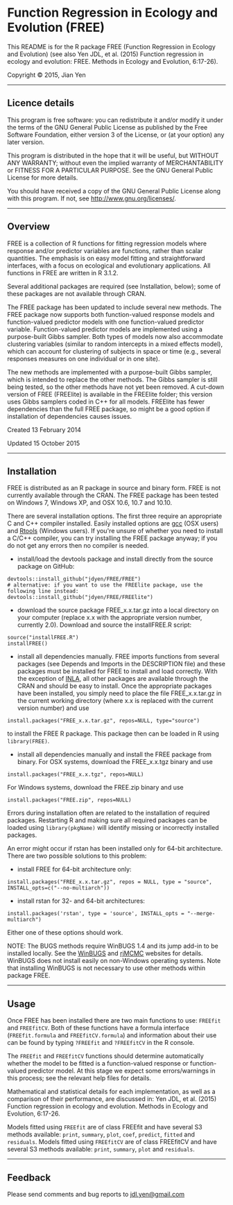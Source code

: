 # Function Regression in Ecology and Evolution (FREE)

This README is for the R package FREE (Function Regression in Ecology and Evolution) (see also
Yen JDL, et al. (2015) Function regression in ecology and evolution: FREE. Methods in Ecology and Evolution, 6:17-26).

Copyright &copy; 2015, Jian Yen

*****

## Licence details
This program is free software: you can redistribute it and/or modify
it under the terms of the GNU General Public License as published by
the Free Software Foundation, either version 3 of the License, or
(at your option) any later version.

This program is distributed in the hope that it will be useful,
but WITHOUT ANY WARRANTY; without even the implied warranty of
MERCHANTABILITY or FITNESS FOR A PARTICULAR PURPOSE.  See the
GNU General Public License for more details.

You should have received a copy of the GNU General Public License
along with this program.  If not, see <http://www.gnu.org/licenses/>.

*****

## Overview
FREE is a collection of R functions for fitting regression models where response and/or predictor variables are functions, rather than scalar quantities. The emphasis is on easy model fitting and straightforward interfaces, with a focus on ecological and evolutionary applications. All functions in FREE are written in R 3.1.2.

Several additional packages are required (see Installation, below); some of these packages are not available through CRAN.

The FREE package has been updated to include several new methods. The FREE package now supports both function-valued response models and function-valued predictor models with one function-valued predictor variable. Function-valued predictor models are implemented using a purpose-built Gibbs sampler. Both types of models now also accommodate clustering variables (similar to random intercepts in a mixed effects model), which can account for clustering of subjects in space or time (e.g., several responses measures on one individual or in one site).

The new methods are implemented with a purpose-built Gibbs sampler, which is intended to replace the other methods. The Gibbs sampler is still being tested, so the other methods have not yet been removed.  A cut-down version of FREE (FREElite) is available in the FREElite folder; this version uses Gibbs samplers coded in C++ for all models. FREElite has fewer dependencies than the full FREE package, so might be a good option if installation of dependencies causes issues.


Created 13 February 2014

Updated 15 October 2015

*****

## Installation
FREE is distributed as an R package in source and binary form. FREE is not currently available through the CRAN. The FREE package has been tested on Windows 7, Windows XP, and OSX 10.6, 10.7 and 10.10.

There are several installation options. The first three require an appropriate C and C++ compiler installed. Easily installed options are [gcc](https://github.com/kennethreitz/osx-gcc-installer/) (OSX users) and [Rtools](https://github.com/stan-dev/rstan/wiki/Install-Rtools-for-Windows) (Windows users). If you're unsure of whether you need to install a C/C++ compiler, you can try installing the FREE package anyway; if you do not get any errors then no compiler is needed.

- install/load the devtools package and install directly from the source package on GitHub:
```
devtools::install_github("jdyen/FREE/FREE")
# alternative: if you want to use the FREElite package, use the following line instead:
devtools::install_github("jdyen/FREE/FREElite")
```

- download the source package FREE_x.x.tar.gz into a local directory on your computer (replace x.x with the appropriate version number, currently 2.0). Download and source the installFREE.R script:
```
source("installFREE.R")
installFREE()
```

- install all dependencies manually. FREE imports functions from several packages (see Depends and Imports in the DESCRIPTION file) and these packages must be installed for FREE to install and load correctly. With the exception of [INLA](http://www.r-inla.org/), all other packages are available through the CRAN and should be easy to install. Once the appropriate packages have been installed, you simply need to place the file FREE_x.x.tar.gz in the current working directory (where x.x is replaced with the current version number) and use
```
install.packages("FREE_x.x.tar.gz", repos=NULL, type="source")
```
to install the FREE R package. This package then can be loaded in R using `library(FREE)`.

- install all dependencies manually and install the FREE package from binary. For OSX systems, download the FREE_x.x.tgz binary and use
```
install.packages("FREE_x.x.tgz", repos=NULL)
```
For Windows systems, download the FREE.zip binary and use
```
install.packages("FREE.zip", repos=NULL)
```

Errors during installation often are related to the installation of required packages. Restarting R and making sure all required packages can be loaded using `library(pkgName)` will identify missing or incorrectly installed packages.

An error might occur if rstan has been installed only for 64-bit architecture. There are two possible solutions to this problem:

- install FREE for 64-bit architecture only:
```
install.packages("FREE_x.x.tar.gz", repos = NULL, type = "source", INSTALL_opts=c("--no-multiarch"))
```
- install rstan for 32- and 64-bit architectures:
```
install.packages('rstan', type = 'source', INSTALL_opts = "--merge-multiarch")
```

Either one of these options should work.

NOTE: The BUGS methods require WinBUGS 1.4 and its jump add-in to be installed locally. See the [WinBUGS](http://www2.mrc-bsu.cam.ac.uk/bugs/) and [rjMCMC](http://www.winbugs-development.org.uk/rjmcmc.html) websites for details. WinBUGS does not install easily on non-Windows operating systems. Note that installing WinBUGS is not necessary to use other methods within package FREE.

*****

## Usage
Once FREE has been installed there are two main functions to use: `FREEfit` and `FREEfitCV`. Both of these functions have a formula interface (`FREEfit.formula` and `FREEfitCV.formula`) and information about their use can be found by typing `?FREEfit` and `?FREEfitCV` in the R console.

The `FREEfit` and `FREEfitCV` functions should determine automatically whether the model to be fitted is a function-valued response or function-valued predictor model. At this stage we expect some errors/warnings in this process; see the relevant help files for details.

Mathematical and statistical details for each implementation, as well as a comparison of their performance, are discussed in:
Yen JDL, et al. (2015) Function regression in ecology and evolution. Methods in Ecology and Evolution, 6:17-26.

Models fitted using `FREEfit` are of class FREEfit and have several S3 methods available: `print`, `summary`, `plot`, `coef`, `predict`, `fitted` and `residuals`. Models fitted using `FREEfitCV` are of class FREEfitCV and have several S3 methods available: `print`, `summary`, `plot` and `residuals`.

*****

## Feedback
Please send comments and bug reports to
<jdl.yen@gmail.com>